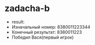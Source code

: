 # zadacha-b
 * result: 
 * Изначальный номер: 8380011223344
 * Конечный результат: 8380011223
 * Победил Вася(первый игрок)
